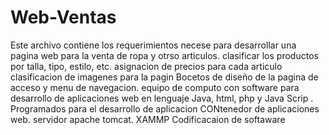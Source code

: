 # Web-Ventas

Este  archivo contiene los requerimientos necese para desarrollar una pagina web para la venta de ropa y otrso articulos.
clasificar los productos por talla, tipo, estilo, etc.
asignacion de precios para cada articulo
clasificacion de imagenes para la pagin
Bocetos de diseño de la pagina de acceso y menu de navegacion.
equipo de computo  con software  para desarrollo de aplicaciones web en lenguaje Java, html, php y Java Scrip .
Programados para el desarrollo de aplicacion
CONtenedor de aplicaciones web. servidor apache tomcat. XAMMP
Codificacaion de softaware 
